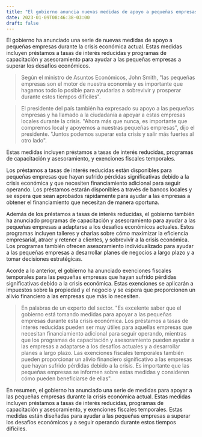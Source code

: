 ```yaml
---
title: "El gobierno anuncia nuevas medidas de apoyo a pequeñas empresas durante la crisis económica"
date: 2023-01-09T08:46:38-03:00
draft: false
---
```

El gobierno ha anunciado una serie de nuevas medidas de apoyo a pequeñas empresas durante la crisis económica actual. Estas medidas incluyen préstamos a tasas de interés reducidas y programas de capacitación y asesoramiento para ayudar a las pequeñas empresas a superar los desafíos económicos.

> Según el ministro de Asuntos Económicos, John Smith, "las pequeñas empresas son el motor de nuestra economía y es importante que hagamos todo lo posible para ayudarlas a sobrevivir y prosperar durante estos tiempos difíciles".

> El presidente del país también ha expresado su apoyo a las pequeñas empresas y ha llamado a la ciudadanía a apoyar a estas empresas locales durante la crisis. "Ahora más que nunca, es importante que compremos local y apoyemos a nuestras pequeñas empresas", dijo el presidente. "Juntos podemos superar esta crisis y salir más fuertes al otro lado".

Estas medidas incluyen préstamos a tasas de interés reducidas, programas de capacitación y asesoramiento, y exenciones fiscales temporales.

Los préstamos a tasas de interés reducidas están disponibles para pequeñas empresas que hayan sufrido pérdidas significativas debido a la crisis económica y que necesiten financiamiento adicional para seguir operando. Los préstamos estarán disponibles a través de bancos locales y se espera que sean aprobados rápidamente para ayudar a las empresas a obtener el financiamiento que necesitan de manera oportuna.

Además de los préstamos a tasas de interés reducidas, el gobierno también ha anunciado programas de capacitación y asesoramiento para ayudar a las pequeñas empresas a adaptarse a los desafíos económicos actuales. Estos programas incluyen talleres y charlas sobre cómo maximizar la eficiencia empresarial, atraer y retener a clientes, y sobrevivir a la crisis económica. Los programas también ofrecen asesoramiento individualizado para ayudar a las pequeñas empresas a desarrollar planes de negocios a largo plazo y a tomar decisiones estratégicas.

Acorde a lo anterior, el gobierno ha anunciado exenciones fiscales temporales para las pequeñas empresas que hayan sufrido pérdidas significativas debido a la crisis económica. Estas exenciones se aplicarán a impuestos sobre la propiedad y el negocio y se espera que proporcionen un alivio financiero a las empresas que más lo necesiten.


> En palabras de un experto del sector. "Es excelente saber que el gobierno está tomando medidas para apoyar a las pequeñas empresas durante esta crisis económica. Los préstamos a tasas de interés reducidas pueden ser muy útiles para aquellas empresas que necesitan financiamiento adicional para seguir operando, mientras que los programas de capacitación y asesoramiento pueden ayudar a las empresas a adaptarse a los desafíos actuales y a desarrollar planes a largo plazo. Las exenciones fiscales temporales también pueden proporcionar un alivio financiero significativo a las empresas que hayan sufrido pérdidas debido a la crisis. Es importante que las pequeñas empresas se informen sobre estas medidas y consideren cómo pueden beneficiarse de ellas".

En resumen, el gobierno ha anunciado una serie de medidas para apoyar a las pequeñas empresas durante la crisis económica actual. Estas medidas incluyen préstamos a tasas de interés reducidas, programas de capacitación y asesoramiento, y exenciones fiscales temporales. Estas medidas están diseñadas para ayudar a las pequeñas empresas a superar los desafíos económicos y a seguir operando durante estos tiempos difíciles.
